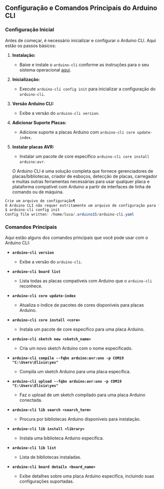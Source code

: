 ## Configuração e Comandos Principais do Arduino CLI

### Configuração Inicial

Antes de começar, é necessário inicializar e configurar o Arduino CLI. Aqui estão os passos básicos:

1. **Instalação:**
   - Baixe e instale o `arduino-cli` conforme as instruções para o seu sistema operacional [aqui](https://arduino.github.io/arduino-cli/latest/installation/).

2. **Inicialização:**
   - Execute `arduino-cli config init` para inicializar a configuração do `arduino-cli`.

3. **Versão Arduino CLI:**
   - Exibe a versão do `arduino-cli version`.

4. **Adicionar Suporte Placas:**
   - Adicione suporte a placas Arduino com `arduino-cli core update-index`.

3. **Instalar placas AVR:**
   - Instalar um pacote de core específico `arduino-cli core install arduino:avr`.

   O Arduino CLI é uma solução completa que fornece gerenciadores de placas/bibliotecas, criador de esboços, detecção de placas, carregador e muitas outras ferramentas necessárias para usar qualquer placa e plataforma compatível com Arduino a partir de interfaces de linha de comando ou de máquina.

  ```cs
  Crie um arquivo de configuração¶
  O Arduino CLI não requer estritamente um arquivo de configuração para funcionar porque a interface de linha de comando fornece qualquer funcionalidade possível. No entanto, ter um pode poupar muita digitação ao emitir um comando, então vamos em frente e criá-lo com:
  $ arduino-cli config init
  Config file written: /home/luca/.arduino15/arduino-cli.yaml
  ```

### Comandos Principais

Aqui estão alguns dos comandos principais que você pode usar com o Arduino CLI:

- **`arduino-cli version`**
  - Exibe a versão do `arduino-cli`.

- **`arduino-cli board list`**
  - Lista todas as placas compatíveis com Arduino que o `arduino-cli` reconhece.

- **`arduino-cli core update-index`**
  - Atualiza o índice de pacotes de cores disponíveis para placas Arduino.

- **`arduino-cli core install <core>`**
  - Instala um pacote de core específico para uma placa Arduino.

- **`arduino-cli sketch new <sketch_name>`**
  - Cria um novo sketch Arduino com o nome especificado.

- **`arduino-cli compile --fqbn arduino:avr:uno -p COM19 "C:\Users\Elisio\yes"`**
  - Compila um sketch Arduino para uma placa específica.

- **`arduino-cli upload --fqbn arduino:avr:uno -p COM19 "C:\Users\Elisio\yes"`**
  - Faz o upload de um sketch compilado para uma placa Arduino conectada.

- **`arduino-cli lib search <search_term>`**
  - Procura por bibliotecas Arduino disponíveis para instalação.

- **`arduino-cli lib install <library>`**
  - Instala uma biblioteca Arduino específica.

- **`arduino-cli lib list`**
  - Lista de bibliotecas instaladas.

- **`arduino-cli board details <board_name>`**
  - Exibe detalhes sobre uma placa Arduino específica, incluindo suas configurações suportadas.
